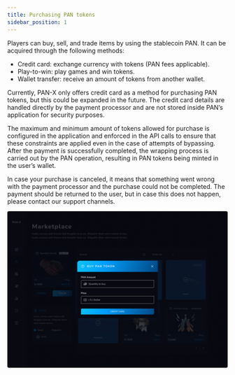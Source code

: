 ```yaml
---
title: Purchasing PAN tokens
sidebar_position: 1
---
```


Players can buy, sell, and trade items by using the stablecoin PAN. It can be acquired through the following methods:

- Credit card: exchange currency with tokens (PAN fees applicable).
- Play-to-win: play games and win tokens.
- Wallet transfer: receive an amount of tokens from another wallet.

Currently, PAN-X only offers credit card as a method for purchasing PAN tokens, but this could be expanded in the future. The credit card details are handled directly by the payment processor and are not stored inside PAN’s application for security purposes. 

The maximum and minimum amount of tokens allowed for purchase is configured in the application and enforced in the API calls to ensure that these constraints are applied even in the case of attempts of bypassing. After the payment is successfully completed, the wrapping process is carried out by the PAN operation, resulting in PAN tokens being minted in the user’s wallet.

In case your purchase is canceled, it means that something went wrong with the payment processor and the purchase could not be completed. The payment should be returned to the user, but in case this does not happen, please contact our support channels.

![PAN](/img/buy.png)